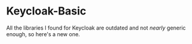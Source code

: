 # Keycloak-Basic

All the libraries I found for Keycloak are outdated and not _nearly_ generic enough, so here's a new one.
